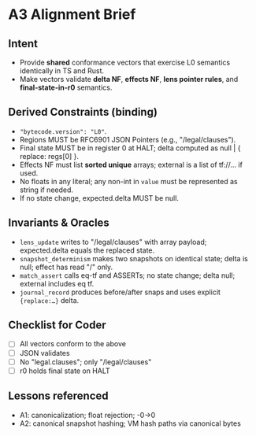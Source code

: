 # A3 Alignment Brief

## Intent
- Provide **shared** conformance vectors that exercise L0 semantics identically in TS and Rust.
- Make vectors validate **delta NF**, **effects NF**, **lens pointer rules**, and **final-state-in-r0** semantics.

## Derived Constraints (binding)
- `"bytecode.version": "L0"`.
- Regions MUST be RFC6901 JSON Pointers (e.g., "/legal/clauses").
- Final state MUST be in register 0 at HALT; delta computed as null | { replace: regs[0] }.
- Effects NF must list **sorted unique** arrays; external is a list of tf://… if used.
- No floats in any literal; any non-int in `value` must be represented as string if needed.
- If no state change, expected.delta MUST be null.

## Invariants & Oracles
- `lens_update` writes to "/legal/clauses" with array payload; expected.delta equals the replaced state.
- `snapshot_determinism` makes two snapshots on identical state; delta is null; effect has read "/" only.
- `match_assert` calls eq-tf and ASSERTs; no state change; delta null; external includes eq tf.
- `journal_record` produces before/after snaps and uses explicit `{replace:…}` delta.

## Checklist for Coder
- [ ] All vectors conform to the above
- [ ] JSON validates
- [ ] No "legal.clauses"; only "/legal/clauses"
- [ ] r0 holds final state on HALT

## Lessons referenced
- A1: canonicalization; float rejection; -0→0
- A2: canonical snapshot hashing; VM hash paths via canonical bytes
